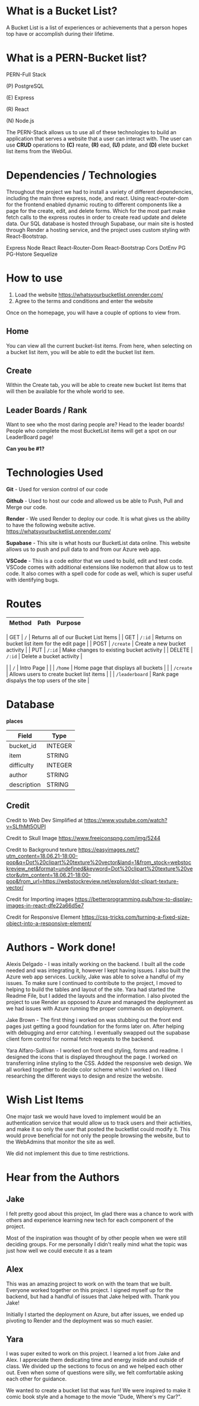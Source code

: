 # What is a Bucket List?

A Bucket List is a list of experiences or achievements that a person hopes top have or accomplish during their lifetime. 

# What is a PERN-Bucket list?

PERN-Full Stack

(P) PostgreSQL

(E) Express

(R) React

(N) Node.js

The PERN-Stack allows us to use all of these technologies to build an application that serves a website that a user can interact with. The user can use **CRUD** operations to **(C)** reate, **(R)** ead, **(U)** pdate, and **(D)** elete bucket list items from the WebGui. 

# Dependencies / Technologies

Throughout the project we had to install a variety of different dependencies, including the main three express, node, and react. Using react-router-dom for the frontend enabled dynamic routing to different components like a page for the create, edit, and delete forms. Which for the most part make fetch calls to the express routes in order to create read update and delete data. Our SQL database is hosted through Supabase, our main site is hosted through Render a hosting service, and the project uses custom styling with React-Bootstrap. 

Express
Node
React
React-Router-Dom
React-Bootstrap
Cors
DotEnv
PG
PG-Hstore
Sequelize

# How to use

1)  Load the website https://whatsyourbucketlist.onrender.com/
2)  Agree to the terms and conditions and enter the website 

Once on the homepage, you will have a couple of options to view from.

## Home
You can view all the current bucket-list items. From here, when selecting on a bucket list item, you will be able to edit the bucket list item. 


## Create
Within the Create tab, you will be able to create new bucket list items that will then be available for the whole world to see.


## Leader Boards / Rank
Want to see who the most daring people are? Head to the leader boards! People who complete the most BucketList items will get a spot on our LeaderBoard page!

**Can you be #1?**

# Technologies Used

**Git** - Used for version control of our code

**Github** - Used to host our code and allowed us be able to Push, Pull and Merge our code.

**Render** -  We used Render to deploy our code. It is what gives us the ability to have the following website active.
https://whatsyourbucketlist.onrender.com/

**Supabase** - This site is what hosts our BucketList data online. This website allows us to push and pull data to and from our Azure web app. 

**VSCode** -  This is a code editor that we used to build, edit and test code. VSCode comes with additional extensions like nodemon that allow us to test code. It also comes with a spell code for code as well, which is super useful with identifying bugs.


# Routes

| Method | Path | Purpose |
| ------ | ------------------------------------- | ----------------------------- |
 
| GET | `/` | Returns all of our Bucket List Items |
| GET | `/:id` | Returns on bucket list item for the edit page |
| POST | `/create` | Create a new bucket activity |
| PUT | `/:id` | Make changes to existing bucket activity |
| DELETE | `/:id` | Delete a bucket activity  |

|      | `/` | Intro Page |
|      | `/home` | Home page that displays all buckets  |
|      | `/create` | Allows users to create bucket list items |
|      | `/leaderboard` | Rank page dispalys the top users of the site |

# Database

**places** 

| Field | Type |
| ---------- | ------------ |
| bucket_id | INTEGER |
| item | STRING |
| difficulty | INTEGER |
| author | STRING |
| description | STRING |



## Credit

Credit to Web Dev Simplified at https://www.youtube.com/watch?v=SLfhMt5OUPI

Credit to Skull Image https://www.freeiconspng.com/img/5244

Credit to Background texture https://easyimages.net/?utm_content=18.06.21-18:00-pop&q=Dot%20clipart%20texture%20vector&land=1&from_stock=webstockreview_net&format=undefined&keyword=Dot%20clipart%20texture%20vector&utm_content=18.06.21-18:00-pop&from_url=https://webstockreview.net/explore/dot-clipart-texture-vector/

Credit for Importing images https://betterprogramming.pub/how-to-display-images-in-react-dfe22a66d5e7

Credit for Responsive Element https://css-tricks.com/turning-a-fixed-size-object-into-a-responsive-element/

# Authors  - Work done!

Alexis Delgado - I was initally working on the backend. I built all the code needed and was integrating it, however I kept having issues. I also built the Azure web app services. Luckily, Jake was able to solve a handful of my issues. To make sure I continued to contribute to the project, I moved to helping to build the tables and layout of the site. Yara had started the Readme File, but I added the layouts and the information. I also pivoted the project to use Render as opposed to Azure and managed the deployment as we had issues with Azure running the proper commands on deployment. 


Jake Brown - The first thing i worked on was stubbing out the front end pages just getting a good foundation for the forms later on. After helping with debugging and error catching. I eventually swapped out the supabase client form control for normal fetch requests to the backend. 


Yara Alfaro-Sullivan - I worked on front end styling, forms and readme.  I designed the icons that is displayed throughout the page. I worked on transferring inline styling to the CSS. Added the responsive web design. We all worked together to decide color scheme which I worked on.  I liked researching the different ways to design and resize the website.


# Wish List Items

One major task we would have loved to implement would be an authentication service that would allow us to track users and their activities, and make it so only the user that posted the bucketlist could modify it. This would prove beneficial for not only the people browsing the website, but to the WebAdmins that monitor the site as well. 

We did not implement this due to time restrictions. 


# Hear from the Authors

## Jake

I felt pretty good about this project, Im glad there was a chance to work with others and experience learning new tech for each component of the project. 

Most of the inspiration was thought of by other people when we were still deciding groups. For me personally I didn't really mind what the topic was just how well we could execute it as a team

## Alex

This was an amazing project to work on with the team that we built. Everyone worked together on this project. I signed myself up for the backend, but had a handful of issues that Jake helped with. Thank you Jake!

Initially I started the deployment on Azure, but after issues, we ended up pivoting to Render and the deployment was so much easier. 


## Yara

I was super exited to work on this project. I learned a lot from Jake and Alex. I appreciate them dedicating time and energy inside and outside of class. We divided up the sections to focus on and we helped each other out. Even when some of questions were silly, we felt comfortable asking each other for guidance. 
 
We wanted to create a bucket list that was fun! We were inspired to make it comic book style and a homage to the movie "Dude, Where's my Car?".